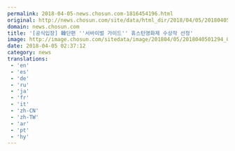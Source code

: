 ```yaml
---
permalink: 2018-04-05-news.chosun.com-1816454196.html
original: http://news.chosun.com/site/data/html_dir/2018/04/05/2018040501357.html
domain: news.chosun.com
title: '[공식입장] 韓단편 ''서바이벌 가이드'' 휴스턴영화제 수상작 선정'
image: http://image.chosun.com/sitedata/image/201804/05/2018040501294_0.jpg
date: 2018-04-05 02:37:12
category: news
translations: 
 - 'en'
 - 'es'
 - 'de'
 - 'ru'
 - 'ja'
 - 'fr'
 - 'it'
 - 'zh-CN'
 - 'zh-TW'
 - 'ar'
 - 'pt'
 - 'hy'
---
```


